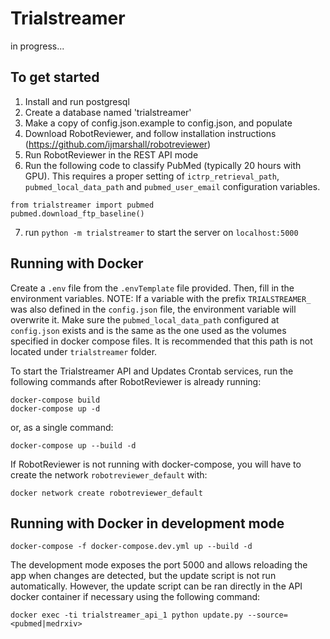 # Trialstreamer

in progress...

## To get started

1. Install and run postgresql
2. Create a database named 'trialstreamer'
3. Make a copy of config.json.example to config.json, and populate
4. Download RobotReviewer, and follow installation instructions (https://github.com/ijmarshall/robotreviewer)
5. Run RobotReviewer in the REST API mode
6. Run the following code to classify PubMed (typically 20 hours with GPU). 
   This requires a proper setting of `ictrp_retrieval_path`, `pubmed_local_data_path` and `pubmed_user_email` configuration variables.
   
```
from trialstreamer import pubmed
pubmed.download_ftp_baseline()
```

7. run `python -m trialstreamer` to start the server on `localhost:5000`

 
## Running with Docker

Create a `.env` file from the `.envTemplate` file provided. Then, fill in the environment variables.
NOTE: If a variable with the prefix `TRIALSTREAMER_` was also defined in the `config.json` file, the environment variable will overwrite it.
Make sure the `pubmed_local_data_path` configured at `config.json` exists and is the same as the one used as the volumes
specified in docker compose files. It is recommended that this path is not located under `trialstreamer` folder.

To start the Trialstreamer API and Updates Crontab services, run the following commands after RobotReviewer is already running:

```
docker-compose build
docker-compose up -d 
```
or, as a single command:
```
docker-compose up --build -d 
```

If RobotReviewer is not running with docker-compose, you will have to create the network `robotreviewer_default` with:
```
docker network create robotreviewer_default 
```

## Running with Docker in development mode

```
docker-compose -f docker-compose.dev.yml up --build -d
```

The development mode exposes the port 5000 and allows reloading the app when changes are detected, but the update script is not run automatically. 
However, the update script can be ran directly in the API docker container if necessary using the following command: 

```
docker exec -ti trialstreamer_api_1 python update.py --source=<pubmed|medrxiv>
```
